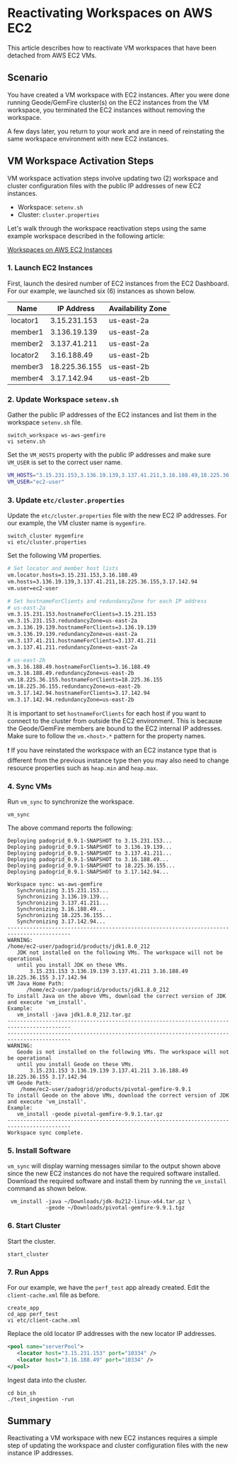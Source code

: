 # Reactivating Workspaces on AWS EC2

This article describes how to reactivate VM workspaces that have been detached from AWS EC2 VMs. 

## Scenario

You have created a VM workspace with EC2 instances. After you were done running Geode/GemFire cluster(s) on the EC2 instances from the VM workspace, you terminated the EC2 instances without removing the workspace. 

A few days later, you return to your work and are in need of reinstating the same workspace environment with new EC2 instances.

## VM Workspace Activation Steps

VM workspace activation steps involve updating two (2) workspace and cluster configuration files with the public IP addresses of new EC2 instances.

- Workspace: `setenv.sh`
- Cluster: `cluster.properties`

Let's walk through the workspace reactivation steps using the same example workspace described in the following article:

[Workspaces on AWS EC2 Instances](Workspaces-on-AWS-EC2-Instances.md)

### 1. Launch EC2 Instances

First, launch the desired number of EC2 instances from the EC2 Dashboard. For our example, we launched six (6) instances as shown below.


| Name       | IP Address    | Availability Zone |
| ---------- | ------------- | ----------------- |
| locator1   | 3.15.231.153  | us-east-2a        |
| member1    | 3.136.19.139  | us-east-2a        |
| member2    | 3.137.41.211  | us-east-2a        |
| locator2   | 3.16.188.49   | us-east-2b        |
| member3    | 18.225.36.155 | us-east-2b        |
| member4    | 3.17.142.94   | us-east-2b        |


### 2. Update Workspace `setenv.sh`

Gather the public IP addresses of the EC2 instances and list them in the workspace `setenv.sh` file.

```console
switch_workspace ws-aws-gemfire
vi setenv.sh
```

Set the `VM_HOSTS` property with the public IP addresses and make sure `VM_USER` is set to the correct user name.

```bash
VM_HOSTS="3.15.231.153,3.136.19.139,3.137.41.211,3.16.188.49,18.225.36.155,3.17.142.94"
VM_USER="ec2-user"
```

### 3. Update `etc/cluster.properties`

Update the `etc/cluster.properties` file with the new EC2 IP addresses. For our example, the VM cluster name is `mygemfire`.

```console
switch_cluster mygemfire
vi etc/cluster.properties
```

Set the following VM properties. 

```bash
# Set locator and member host lists
vm.locator.hosts=3.15.231.153,3.16.188.49
vm.hosts=3.136.19.139,3.137.41.211,18.225.36.155,3.17.142.94
vm.user=ec2-user

# Set hostnameForClients and redundancyZone for each IP address
# us-east-2a
vm.3.15.231.153.hostnameForClients=3.15.231.153
vm.3.15.231.153.redundancyZone=us-east-2a
vm.3.136.19.139.hostnameForClients=3.136.19.139
vm.3.136.19.139.redundancyZone=us-east-2a
vm.3.137.41.211.hostnameForClients=3.137.41.211
vm.3.137.41.211.redundancyZone=us-east-2a

# us-east-2b
vm.3.16.188.49.hostnameForClients=3.16.188.49
vm.3.16.188.49.redundancyZone=us-east-2b
vm.18.225.36.155.hostnameForClients=18.225.36.155
vm.18.225.36.155.redundancyZone=us-east-2b
vm.3.17.142.94.hostnameForClients=3.17.142.94
vm.3.17.142.94.redundancyZone=us-east-2b
```

It is important to set `hostnameForClients` for each host if you want to connect to the cluster from outside the EC2 environment. This is because the Geode/GemFire members are bound to the EC2 internal IP addresses. Make sure to follow the `vm.<host>.*` pattern for the property names.

:exclamation: If you have reinstated the workspace with an EC2 instance type that is different from the previous instance type then you may also need to change resource properties such as `heap.min` and `heap.max`.

### 4. Sync VMs

Run `vm_sync` to synchronize the workspace.

```console
vm_sync
```

The above command reports the following:

```console
Deploying padogrid_0.9.1-SNAPSHOT to 3.15.231.153...
Deploying padogrid_0.9.1-SNAPSHOT to 3.136.19.139...
Deploying padogrid_0.9.1-SNAPSHOT to 3.137.41.211...
Deploying padogrid_0.9.1-SNAPSHOT to 3.16.188.49...
Deploying padogrid_0.9.1-SNAPSHOT to 18.225.36.155...
Deploying padogrid_0.9.1-SNAPSHOT to 3.17.142.94...

Workspace sync: ws-aws-gemfire
   Synchronizing 3.15.231.153...
   Synchronizing 3.136.19.139...
   Synchronizing 3.137.41.211...
   Synchronizing 3.16.188.49...
   Synchronizing 18.225.36.155...
   Synchronizing 3.17.142.94...
------------------------------------------------------------------------------------------
WARNING:
/home/ec2-user/padogrid/products/jdk1.8.0_212
   JDK not installed on the following VMs. The workspace will not be operational
   until you install JDK on these VMs.
       3.15.231.153 3.136.19.139 3.137.41.211 3.16.188.49 18.225.36.155 3.17.142.94
VM Java Home Path:
      /home/ec2-user/padogrid/products/jdk1.8.0_212
To install Java on the above VMs, download the correct version of JDK and execute 'vm_install'.
Example:
   vm_install -java jdk1.8.0_212.tar.gz
------------------------------------------------------------------------------------------
------------------------------------------------------------------------------------------
WARNING:
   Geode is not installed on the following VMs. The workspace will not be operational
   until you install Geode on these VMs.
       3.15.231.153 3.136.19.139 3.137.41.211 3.16.188.49 18.225.36.155 3.17.142.94
VM Geode Path:
    /home/ec2-user/padogrid/products/pivotal-gemfire-9.9.1
To install Geode on the above VMs, download the correct version of JDK and execute 'vm_install'.
Example:
   vm_install -geode pivotal-gemfire-9.9.1.tar.gz
------------------------------------------------------------------------------------------
Workspace sync complete.
```

### 5. Install Software

`vm_sync` will display warning messages similar to the output shown above since the new EC2 instances do not have the required software installed. Download the required software and install them by running the `vm_install` command as shown below.

```console
 vm_install -java ~/Downloads/jdk-8u212-linux-x64.tar.gz \
            -geode ~/Downloads/pivotal-gemfire-9.9.1.tgz
```

### 6. Start Cluster

Start the cluster.

```console
start_cluster
```

### 7. Run Apps

For our example, we have the `perf_test` app already created. Edit the `client-cache.xml` file as before.

```console
create_app
cd_app perf_test
vi etc/client-cache.xml
```

Replace the old locator IP addresses with the new locator IP addresses.

```xml
<pool name="serverPool">
   <locator host="3.15.231.153" port="10334" />
   <locator host="3.16.188.49" port="10334" />
</pool>
````

Ingest data into the cluster.

```console
cd bin_sh
./test_ingestion -run
```

## Summary

Reactivating a VM workspace with new EC2 instances requires a simple step of updating the workspace and cluster configuration files with the new instance IP addresses.
